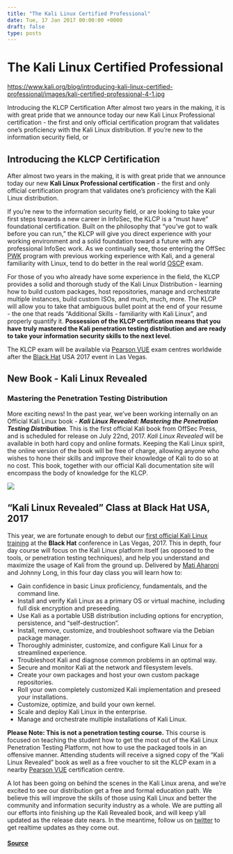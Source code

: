 ```yaml
---
title: "The Kali Linux Certified Professional"
date: Tue, 17 Jan 2017 00:00:00 +0000
draft: false
type: posts
---
```

# The Kali Linux Certified Professional

https://www.kali.org/blog/introducing-kali-linux-certified-professional/images/kali-certified-professional-4-1.jpg



Introducing the KLCP Certification After almost two years in the making, it is with great pride that we announce today our new Kali Linux Professional certification - the first and only official certification program that validates one&rsquo;s proficiency with the Kali Linux distribution. If you&rsquo;re new to the information security field, or

Introducing the KLCP Certification
----------------------------------

After almost two years in the making, it is with great pride that we announce today our new **Kali Linux Professional certification** - the first and only official certification program that validates one’s proficiency with the Kali Linux distribution.

If you’re new to the information security field, or are looking to take your first steps towards a new career in InfoSec, the KLCP is a “must have” foundational certification. Built on the philosophy that “you’ve got to walk before you can run,” the KLCP will give you direct experience with your working environment and a solid foundation toward a future with any professional InfoSec work. As we continually see, those entering the OffSec [PWK](https://www.offsec.com/pwk-oscp/) program with previous working experience with Kali, and a general familiarity with Linux, tend to do better in the real world [OSCP](https://www.offsec.com/pwk-oscp/) exam.

For those of you who already have some experience in the field, the KLCP provides a solid and thorough study of the Kali Linux Distribution - learning how to build custom packages, host repositories, manage and orchestrate multiple instances, build custom ISOs, and much, much, more. The KLCP will allow you to take that ambiguous bullet point at the end of your resume - the one that reads “Additional Skills - familiarity with Kali Linux”, and properly quantify it. **Possession of the KLCP certification means that you have truly mastered the Kali penetration testing distribution and are ready to take your information security skills to the next level**.

The KLCP exam will be available via [Pearson VUE](https://home.pearsonvue.com/) exam centres worldwide after the [Black Hat](https://www.blackhat.com/) USA 2017 event in Las Vegas.

New Book - Kali Linux Revealed
------------------------------

### Mastering the Penetration Testing Distribution

More exciting news! In the past year, we’ve been working internally on an Official Kali Linux book - **_Kali Linux Revealed: Mastering the Penetration Testing Distribution_**. This is the first official Kali book from OffSec Press, and is scheduled for release on July 22nd, 2017. _Kali Linux Revealed_ will be available in both hard copy and online formats. Keeping the Kali Linux spirit, the online version of the book will be free of charge, allowing anyone who wishes to hone their skills and improve their knowledge of Kali to do so at no cost. This book, together with our official Kali documentation site will encompass the body of knowledge for the KLCP.

[![](https://www.kali.org/blog/introducing-kali-linux-certified-professional/images/kali-revealed-book-cover.png)](https://www.kali.org/blog/introducing-kali-linux-certified-professional/images/kali-revealed-book-cover.png)

“Kali Linux Revealed” Class at Black Hat USA, 2017
--------------------------------------------------

This year, we are fortunate enough to debut our [first official Kali Linux training](https://www.blackhat.com/us-17/training/index.html) at the **Black Hat** conference in Las Vegas, 2017. This in depth, four day course will focus on the Kali Linux platform itself (as opposed to the tools, or penetration testing techniques), and help you understand and maximize the usage of Kali from the ground up. Delivered by [Mati Aharoni](https://www.kali.org/about-us/) and Johnny Long, in this four day class you will learn how to:

-   Gain confidence in basic Linux proficiency, fundamentals, and the command line.
-   Install and verify Kali Linux as a primary OS or virtual machine, including full disk encryption and preseeding.
-   Use Kali as a portable USB distribution including options for encryption, persistence, and “self-destruction”.
-   Install, remove, customize, and troubleshoot software via the Debian package manager.
-   Thoroughly administer, customize, and configure Kali Linux for a streamlined experience.
-   Troubleshoot Kali and diagnose common problems in an optimal way.
-   Secure and monitor Kali at the network and filesystem levels.
-   Create your own packages and host your own custom package repositories.
-   Roll your own completely customized Kali implementation and preseed your installations.
-   Customize, optimize, and build your own kernel.
-   Scale and deploy Kali Linux in the enterprise.
-   Manage and orchestrate multiple installations of Kali Linux.

**Please Note: This is not a penetration testing course.** This course is focused on teaching the student how to get the most out of the Kali Linux Penetration Testing Platform, not how to use the packaged tools in an offensive manner. Attending students will receive a signed copy of the “Kali Linux Revealed” book as well as a free voucher to sit the KLCP exam in a nearby [Pearson VUE](https://home.pearsonvue.com/) certification centre.

A lot has been going on behind the scenes in the Kali Linux arena, and we’re excited to see our distribution get a free and formal education path. We believe this will improve the skills of those using Kali Linux and better the community and information security industry as a whole. We are putting all our efforts into finishing up the Kali Revealed book, and will keep y’all updated as the release date nears. In the meantime, follow us on [twitter](https://twitter.com/kalilinux) to get realtime updates as they come out.

#### [Source](https://www.kali.org/blog/introducing-kali-linux-certified-professional/)

